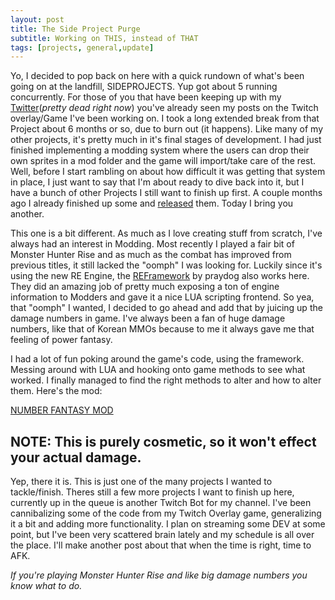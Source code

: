 ```yaml
---
layout: post
title: The Side Project Purge
subtitle: Working on THIS, instead of THAT
tags: [projects, general,update]
---
```


Yo, I decided to pop back on here with a quick rundown of what's been going on at the landfill, SIDEPROJECTS. Yup got about 5 running concurrently. For those of you that have been keeping up with my [Twitter](twitter.com/hoodstrats)(*pretty dead right now*) you've already seen my posts on the Twitch overlay/Game I've been working on. I took a long extended break from that Project about 6 months or so, due to burn out (it happens). Like many of my other projects, it's pretty much in it's final stages of development. I had just finished implementing a modding system where the users can drop their own sprites in a mod folder and the game will import/take care of the rest. Well, before I start rambling on about how difficult it was getting that system in place, I just want to say that I'm about ready to dive back into it, but I have a bunch of other Projects I still want to finish up first. A couple months ago I already finished up some and [released](https://hoodstrats.github.io/Projects/) them. Today I bring you another. 

This one is a bit different. As much as I love creating stuff from scratch, I've always had an interest in Modding. Most recently I played a fair bit of Monster Hunter Rise and as much as the combat has improved from previous titles, it still lacked the "oomph" I was looking for. Luckily since it's using the new RE Engine, the [REFramework](https://www.nexusmods.com/monsterhunterrise/mods/26) by praydog also works here. They did an amazing job of pretty much exposing a ton of engine information to Modders and gave it a nice LUA scripting frontend. So yea, that "oomph" I wanted, I decided to go ahead and add that by juicing up the damage numbers in game. I've always been a fan of huge damage numbers, like that of Korean MMOs because to me it always gave me that feeling of power fantasy. 

I had a lot of fun poking around the game's code, using the framework. Messing around with LUA and hooking onto game methods to see what worked. I finally managed to find the right methods to alter and how to alter them. Here's the mod:

[NUMBER FANTASY MOD](https://www.nexusmods.com/monsterhunterrise/mods/720)
## NOTE: This is purely cosmetic, so it won't effect your actual damage. 

Yep, there it is. This is just one of the many projects I wanted to tackle/finish. Theres still a few more projects I want to finish up here, currently up in the queue is another Twitch Bot for my channel. I've been cannibalizing some of the code from my Twitch Overlay game, generalizing it a bit and adding more functionality. I plan on streaming some DEV at some point, but I've been very scattered brain lately and my schedule is all over the place. I'll make another post about that when the time is right, time to AFK.

*If you're playing Monster Hunter Rise and like big damage numbers you know what to do.*